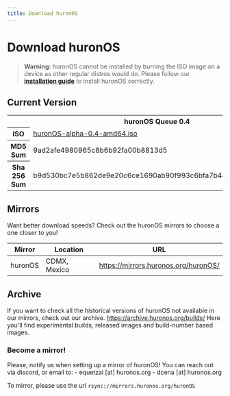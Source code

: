 ```yaml
---
title: Download huronOS
---
```

# Download huronOS

> **Warning:** huronOS cannot be installed by burning the ISO image on a device as other regular distros would do. Please follow our [**installation guide**](/docs/usage/how-to-install) to install huronOS correctly.

## Current Version

<table>
	<tr>
		<th colspan='2'>huronOS Queue 0.4</th>
	</tr>
	<tr>
  		<th>ISO</th>
		<td><a href="https://mirrors.huronos.org/huronOS/alpha/huronOS-alpha-0.4-amd64.iso" target="_blank">huronOS-alpha-0.4-amd64.iso</a></td>
	</tr>
	<tr>
		<th>MD5 Sum</th>
		<td>9ad2afe4980965c8b6b92fa00b8813d5</td>
	</tr>
	<tr>
		<th>Sha 256 Sum</th>
		<td>b9d530bc7e5b862de9e20c6ce1690ab90f993c6bfa7b44655234708f4e06b2e9</td>
	</tr>
</table>

## Mirrors
Want better download speeds? Check out the huronOS mirrors to choose a one closer to you!

| Mirror  | Location     | URL                                  |
| ------- | ------------ | ------------------------------------ |
| huronOS | CDMX, Mexico | https://mirrors.huronos.org/huronOS/ |

## Archive 
If you want to check all the historical versions of huronOS not available in our mirrors, check out our archive.
https://archive.huronos.org/builds/
Here you'll find experimental builds, released images and build-number based images. 

### Become a mirror!
Please, notify us when setting up a mirror of huronOS!
You can reach out via discord, or email to:
	- equetzal [at] huronos.org
	- dcena [at] huronos.org

To mirror, please use the url `rsync://mirrors.huronos.org/huronOS`